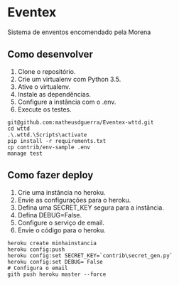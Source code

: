 # Eventex

Sistema de enventos encomendado pela Morena

## Como desenvolver

1. Clone o repositório.
2. Crie um virtualenv com Python 3.5.
3. Ative o virtualenv.
4. Instale as dependências.
5. Configure a instância com o .env.
6. Execute os testes.

```console
git@github.com:matheusdguerra/Eventex-wttd.git
cd wttd
.\.wttd.\Scripts\activate
pip install -r requirements.txt
cp contrib/env-sample .env
manage test
```

## Como fazer deploy

1. Crie uma instância no heroku.
2. Envie as configurações para o heroku.
3. Defina uma SECRET_KEY segura para a instância.
4. Defina DEBUG=False.
5. Configure o serviço de email.
6. Envie o código para o heroku.

```console
heroku create minhainstancia
heroku config:push
heroku config:set SECRET_KEY=`contrib\secret_gen.py`
heroku config:set DEBUG= False
# Configura o email
gith push heroku master --force
```

